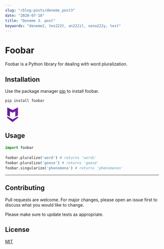 ```yaml
---
slug: "/blog-posts/deneme_post3"
date: "2020-07-18"
title: "Deneme 3. post"
keywords: "deneme2, tes222t, an222il, sena222y, test"
---
```

# Foobar

Foobar is a Python library for dealing with word pluralization.

## Installation

Use the package manager [pip](https://pip.pypa.io/en/stable/) to install foobar.

```bash
pip install foobar
```
![alt text](https://github.com/adam-p/markdown-here/raw/master/src/common/images/icon48.png "Logo Title Text 1")
## Usage

```python
import foobar

foobar.pluralize('word') # returns 'words'
foobar.pluralize('goose') # returns 'geese'
foobar.singularize('phenomena') # returns 'phenomenon'
```

-----

## Contributing
Pull requests are welcome. For major changes, please open an issue first to discuss what you would like to change.

Please make sure to update tests as appropriate.

## License
[MIT](https://choosealicense.com/licenses/mit/)